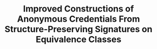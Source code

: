 ---
layout: post
year: 2022
title: "Improved Constructions of Anonymous Credentials From Structure-Preserving Signatures on Equivalence Classes"
authors: Joint work with Aisling Connolly and Pascal Lafourcade
venue: "25th International Conference on Practice and Theory of Public-Key Cryptography - PKC 2022"
pdf: https://eprint.iacr.org/2021/1680
web: https://pkc.iacr.org/2022/
bib: https://dblp.org/rec/conf/pkc/Connolly0P22.html?view=bibtex
github: 
talk: publications/talks/slidesPKC2022.pdf
pub: https://doi.org/10.1007/978-3-030-97121-2_15
---